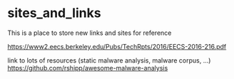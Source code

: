 # sites_and_links
This is a place to store new links and sites for reference

https://www2.eecs.berkeley.edu/Pubs/TechRpts/2016/EECS-2016-216.pdf

link to lots of resources (static malware analysis, malware corpus, ...) 
https://github.com/rshipp/awesome-malware-analysis
